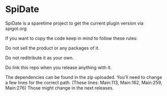 # SpiDate
SpiDate is a sparetime project to get the current plugin version via spigot.org


If you want to copy the code keep in mind to follow these rules:

Do not sell the product or any packages of it.

Do not reditribute it as your own.

Do link this repo when you release anything with it.


The dependencies can be found in the zip uploaded.
You'll need to change a few lines for the correct path.
(These lines: Main:113, Main:162, Main:259, Main:276)
Those might change in the next releases.

